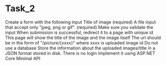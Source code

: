 # Task_2
Create a form with the following input
Title of image (required)
A file input that accept only "jpeg, png or gif". (required)
Make sure you validate the input
When submission is successful, redirect it to a page with unique id
This page will show the title of the image and the image itself
The url should be in the form of "/picture/{xxxx}" where xxxx is uploaded image id
Do not use a database
Store the information about the uploaded images/title in a JSON format stored in disk.
There is no login
Implement it using ASP.NET Core Minimal API
